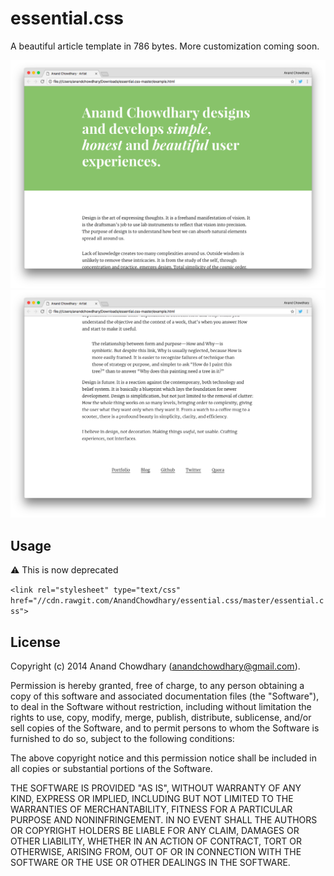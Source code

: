 essential.css
=============

A beautiful article template in 786 bytes. More customization coming soon.

![Screenshot showing header](/essential1.png)
![Screenshot showing footer](/essential2.png)

## Usage

⚠️ This is now deprecated

`<link rel="stylesheet" type="text/css" href="//cdn.rawgit.com/AnandChowdhary/essential.css/master/essential.css">`

## License

Copyright (c) 2014 Anand Chowdhary (anandchowdhary@gmail.com).

Permission is hereby granted, free of charge, to any person obtaining a copy of this software and associated documentation files (the "Software"), to deal in the Software without restriction, including without limitation the rights to use, copy, modify, merge, publish, distribute, sublicense, and/or sell copies of the Software, and to permit persons to whom the Software is furnished to do so, subject to the following conditions:

The above copyright notice and this permission notice shall be included in all copies or substantial portions of the Software.

THE SOFTWARE IS PROVIDED "AS IS", WITHOUT WARRANTY OF ANY KIND, EXPRESS OR IMPLIED, INCLUDING BUT NOT LIMITED TO THE WARRANTIES OF MERCHANTABILITY, FITNESS FOR A PARTICULAR PURPOSE AND NONINFRINGEMENT. IN NO EVENT SHALL THE AUTHORS OR COPYRIGHT HOLDERS BE LIABLE FOR ANY CLAIM, DAMAGES OR OTHER LIABILITY, WHETHER IN AN ACTION OF CONTRACT, TORT OR OTHERWISE, ARISING FROM, OUT OF OR IN CONNECTION WITH THE SOFTWARE OR THE USE OR OTHER DEALINGS IN THE SOFTWARE.
